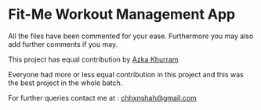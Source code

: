 # Fit-Me Workout Management App

All the files have been commented for your ease. Furthermore you may also add further comments if you may.

This project has equal contribution by [Azka Khurram](https://github.com/AzkaKhurram)

Everyone had more or less equal contribution in this project and this was the best project in the whole batch.

For further queries contact me at : chhxnshah@gmail.com
